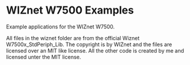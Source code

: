 # WIZnet W7500 Examples

Example applications for the WIZnet W7500.

All files in the wiznet folder are from the official Wiznet W7500x_StdPeriph_Lib. The copyright is by WIZnet and the files are licensed over an MIT like license. All the other code is created by me and licensed unter the MIT license.
